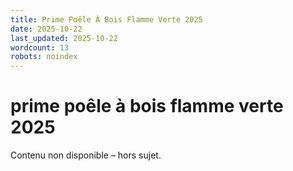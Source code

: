 ```yaml
---
title: Prime Poêle À Bois Flamme Verte 2025
date: 2025-10-22
last_updated: 2025-10-22
wordcount: 13
robots: noindex
---
```


# prime poêle à bois flamme verte 2025

Contenu non disponible – hors sujet.